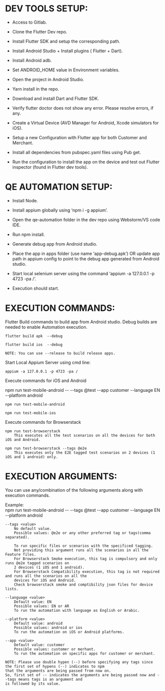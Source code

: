 # DEV TOOLS SETUP:

- Access to Gitlab.

- Clone the Flutter Dev repo.

- Install Flutter SDK and setup the corresponding path.

- Install Android Studio + Install plugins ( Flutter + Dart).

- Install Android adb.

- Set ANDROID_HOME value in Environment variables.

- Open the project in Android Studio.

- Yarn install in the repo.

- Download and install Dart and Flutter SDK.

- Verify flutter doctor does not show any error. Please resolve errors, if any.

- Create a Virtual Device (AVD Manager for Android, Xcode simulators for iOS).

- Setup a new Configuration with Flutter app for both Customer and Merchant.

- Install all dependencies from pubspec.yaml files using Pub get.

- Run the configuration to install the app on the device and test out Flutter inspector (found in Flutter dev tools).

# QE AUTOMATION SETUP:

- Install Node.

- Install appium globally using ‘npm i -g appium’.

- Open the qe-automation folder in the dev repo using Webstorm/VS code IDE.
 
- Run npm install.

- Generate debug app from Android studio.

- Place the app in apps folder (use name ‘app-debug.apk’) OR update app path in appium config to point to the debug app 
generated from Android studio.
 
- Start local selenium server using the command ‘appium -a 127.0.0.1 -p 4723 -pa /‘.

- Execution should start.


# EXECUTION COMMANDS:

Flutter Build commands to build app from Android studio. Debug builds are needed to enable Automation execution.
 
 
    flutter build apk  --debug
    
    flutter build ios  --debug

    NOTE: You can use --release to build release apps.  

Start Local Appium Server using cmd line: 


    appium -a 127.0.0.1 -p 4723 -pa /
    
Execute commands for iOS and Android

npm run test-mobile-android -- --tags @test --app customer --language EN --platform android


    npm run test-mobile-android
    
    npm run test-mobile-ios
    
Execute commands for  Browserstack


    npm run test-browserstack
        This executes all the test scenarios on all the devices for both iOS and Android. 
    
    npm run test-browserstack --tags @e2e
        This executes only the E2E tagged test scenarios on 2 devices (1 iOS and 1 android) only.

# EXECUTION ARGUMENTS:

You can use any/combination of the following arguments along with execution commands.

Example:  
npm run test-mobile-android -- --tags @test --app customer --language EN --platform android


    --tags <value>
        No default value.
        Possible values: @e2e or any other preferred tag or tags(comma separated).
        
        To run specific files or scenarios with the specificed tagging.
        Not providing this argument runs all the scenarios in all the Feature files.
        For Browserstack Smoke execution, this tag is compulsory and only runs @e2e tagged scenarios on 
        2 devices (1 iOS and 1 android).
        For Browserstack Compatibility execution, this tag is not required and runs all the scenarios on all the 
        devices for iOS and Android.
        Check browserstack smoke and comptibility json files for device lists.
    
    --language <value>
        Default value: EN
        Possible values: EN or AR
        To run the automation with language as English or Arabic. 
        
    --platform <value>
        Default value: android
        Possible values: android or ios
        To run the automation on iOS or Android platforms.
        
    --app <value>
        Default value: customer
        Possible values: customer or merhant.
        To run the automation on specific apps for customer or merchant.

    NOTE: Please use double hypen (--) before specifying any tags since the first set of hypens (--) indicates to npm 
    that the arguments are being passed from now on.  
    So, first set of -- indicates the arguments are being passed now and --tags means tags is an argument and 
    is followed by its value.

